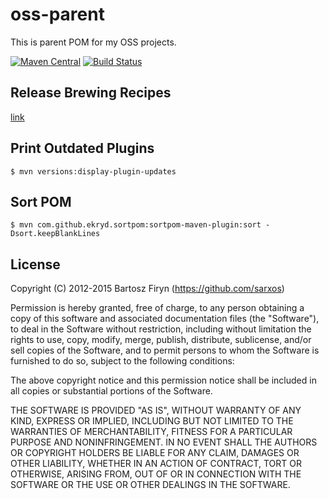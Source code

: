 # oss-parent

This is parent POM for my OSS projects.

[![Maven Central](https://maven-badges.herokuapp.com/maven-central/com.github.sarxos/oss-parent/badge.svg)](http://search.maven.org/#artifactdetails|com.github.sarxos|oss-parent|2|bundle)
[![Build Status](https://img.shields.io/travis/sarxos/oss-parent.svg?branch=master)](http://travis-ci.org/sarxos/oss-parent)

## Release Brewing Recipes

[link](https://github.com/sarxos/oss-parent/wiki)

## Print Outdated Plugins

```plain
$ mvn versions:display-plugin-updates
```

## Sort POM

```plain
$ mvn com.github.ekryd.sortpom:sortpom-maven-plugin:sort -Dsort.keepBlankLines
```

## License

Copyright (C) 2012-2015 Bartosz Firyn (https://github.com/sarxos)

Permission is hereby granted, free of charge, to any person obtaining a copy of this software and associated documentation files (the "Software"), to deal in the Software without restriction, including without limitation the rights to use, copy, modify, merge, publish, distribute, sublicense, and/or sell copies of the Software, and to permit persons to whom the Software is furnished to do so, subject to the following conditions:

The above copyright notice and this permission notice shall be included in all copies or substantial portions of the Software.

THE SOFTWARE IS PROVIDED "AS IS", WITHOUT WARRANTY OF ANY KIND, EXPRESS OR IMPLIED, INCLUDING BUT NOT LIMITED TO THE WARRANTIES OF MERCHANTABILITY, FITNESS FOR A PARTICULAR PURPOSE AND NONINFRINGEMENT. IN NO EVENT SHALL THE AUTHORS OR COPYRIGHT HOLDERS BE LIABLE FOR ANY CLAIM, DAMAGES OR OTHER LIABILITY, WHETHER IN AN ACTION OF CONTRACT, TORT OR OTHERWISE, ARISING FROM, OUT OF OR IN CONNECTION WITH THE SOFTWARE OR THE USE OR OTHER DEALINGS IN THE SOFTWARE.


